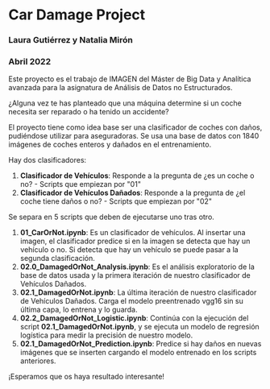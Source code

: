 # Car Damage Project

### Laura Gutiérrez y Natalia Mirón
### Abril 2022

Este proyecto es el trabajo de IMAGEN del Máster de Big Data y Analítica avanzada para la asignatura de Análisis de Datos no Estructurados.

¿Alguna vez te has planteado que una máquina determine si un coche necesita ser reparado o ha tenido un accidente?

El proyecto tiene como idea base ser una clasificador de coches con daños, pudiéndose utilizar para aseguradoras.
Se usa una base de datos con 1840 imágenes de coches enteros y dañados en el entrenamiento.

Hay dos clasificadores:
1. **Clasificador de Vehículos**: Responde a la pregunta de ¿es un coche o no? - Scripts que empiezan por "01"
3. **Clasificador de Vehículos Dañados**: Responde a la pregunta de ¿el coche tiene daños o no? - Scripts que empiezan por "02"


Se separa en 5 scripts que deben de ejecutarse uno tras otro.

  1. **01_CarOrNot.ipynb**: Es un clasificador de vehículos. Al insertar una imagen, el clasificador predice si en la imagen se detecta que hay un vehículo o no. Si detecta que hay un vehículo se puede pasar a la segunda clasificación.
  2. **02.0_DamagedOrNot_Analysis.ipynb**: Es el análisis exploratorio de la base de datos usada y la primera iteración de nuestro clasificador de Vehículos Dañados.
  3. **02.1_DamagedOrNot.ipynb**: La última iteración de nuestro clasificador de Vehículos Dañados. Carga el modelo preentrenado vgg16 sin su última capa, lo entrena y lo guarda.
  4. **02.2_DamagedOrNot_Logistic.ipynb**: Continúa con la ejecución del script **02.1_DamagedOrNot.ipynb**, y se ejecuta un modelo de regresión logística para medir la precisión de nuestro modelo.
  5. **02.1_DamagedOrNot_Prediction.ipynb**: Predice si hay daños en nuevas imágenes que se inserten cargando el modelo entrenado en los scripts anteriores. 


¡Esperamos que os haya resultado interesante!



